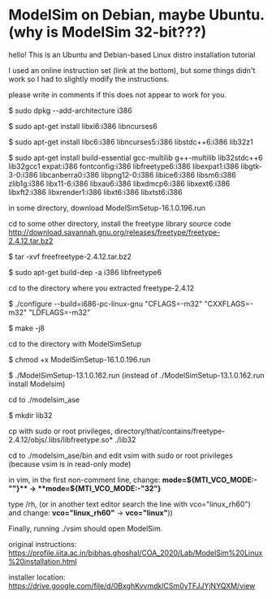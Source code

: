 # ModelSim on Debian, maybe Ubuntu. (why is ModelSim 32-bit???)
hello! This is an Ubuntu and Debian-based Linux distro installation tutorial

I used an online instruction set (link at the bottom), but some things didn't work so I had to slightly modify the instructions.

please write in comments if this does not appear to work for you.

$ sudo dpkg --add-architecture i386

$ sudo apt-get install libxi6:i386 libncurses6

$ sudo apt-get install libc6:i386 libncurses5:i386 libstdc++6:i386 lib32z1

$ sudo apt-get install build-essential gcc-multilib g++-multilib lib32stdc++6 lib32gcc1 expat:i386 fontconfig:i386 libfreetype6:i386 libexpat1:i386 libgtk-3-0:i386 libcanberra0:i386 libpng12-0:i386 libice6:i386 libsm6:i386 zlib1g:i386 libx11-6:i386 libxau6:i386 libxdmcp6:i386 libxext6:i386 libxft2:i386 libxrender1:i386 libxt6:i386 libxtst6:i386

in some directory, download ModelSimSetup-16.1.0.196.run

cd to some other directory, install the freetype library source code http://download.savannah.gnu.org/releases/freetype/freetype-2.4.12.tar.bz2

$ tar -xvf freefreetype-2.4.12.tar.bz2

$ sudo apt-get build-dep -a i386 libfreetype6

cd to the directory where you extracted freetype-2.4.12

$ ./configure --build=i686-pc-linux-gnu "CFLAGS=-m32" "CXXFLAGS=-m32" "LDFLAGS=-m32"

$ make -j8

cd to the directory with ModelSimSetup

$ chmod +x ModelSimSetup-16.1.0.196.run

$ ./ModelSimSetup-13.1.0.162.run (instead of ./ModelSimSetup-13.1.0.162.run install Modelsim)

cd to ./modelsim_ase

$ mkdir lib32

cp with sudo or root privileges, directory/that/contains/freetype-2.4.12/objs/.libs/libfreetype.so* ./lib32

cd to ./modelsim_ase/bin and edit vsim with sudo or root privileges (because vsim is in read-only mode)

in vim, in the first non-comment line, change: **mode=${MTI_VCO_MODE:-""}** -> **mode=${MTI_VCO_MODE:-"32"}**

type /rh, (or in another text editor search the line with vco="linux_rh60") and change: **vco="linux_rh60"** -> **vco="linux"**))

Finally, running ./vsim should open ModelSim.



original instructions: https://profile.iiita.ac.in/bibhas.ghoshal/COA_2020/Lab/ModelSim%20Linux%20installation.html

installer location: https://drive.google.com/file/d/0BxghKvvmdklCSm0yTFJJYjNYQXM/view

